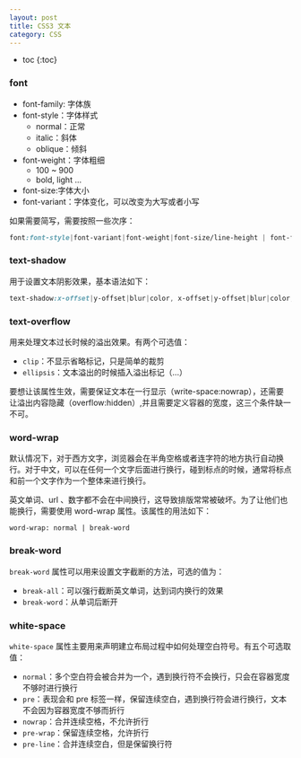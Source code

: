 ```yaml
---
layout: post
title: CSS3 文本
category: CSS
---
```


* toc
{:toc}

### font

+ font-family: 字体族
+ font-style：字体样式
  + normal：正常
  + italic：斜体
  + oblique：倾斜
+ font-weight：字体粗细
  + 100 ~ 900
  + bold, light ...
+ font-size:字体大小
+ font-variant：字体变化，可以改变为大写或者小写

如果需要简写，需要按照一些次序：

```css
font:font-style|font-variant|font-weight|font-size/line-height | font-family
```

### text-shadow

用于设置文本阴影效果，基本语法如下：

```css
text-shadow:x-offset|y-offset|blur|color, x-offset|y-offset|blur|color, ...
```

### text-overflow

用来处理文本过长时候的溢出效果。有两个可选值：

+ `clip`：不显示省略标记，只是简单的裁剪
+ `ellipsis`：文本溢出的时候插入溢出标记（...）

要想让该属性生效，需要保证文本在一行显示（write-space:nowrap），还需要让溢出内容隐藏（overflow:hidden）,并且需要定义容器的宽度，这三个条件缺一不可。

### word-wrap

默认情况下，对于西方文字，浏览器会在半角空格或者连字符的地方执行自动换行。对于中文，可以在任何一个文字后面进行换行，碰到标点的时候，通常将标点和前一个文字作为一个整体来进行换行。

英文单词、url 、数字都不会在中间换行，这导致排版常常被破坏。为了让他们也能换行，需要使用 word-wrap 属性。该属性的用法如下：

`word-wrap: normal | break-word`

### break-word

`break-word` 属性可以用来设置文字截断的方法，可选的值为：

+ `break-all`：可以强行截断英文单词，达到词内换行的效果
+ `break-word`：从单词后断开


### white-space

`white-space` 属性主要用来声明建立布局过程中如何处理空白符号。有五个可选取值：

+ `normal`：多个空白符会被合并为一个，遇到换行符不会换行，只会在容器宽度不够时进行换行
+ `pre`：表现会和 pre 标签一样，保留连续空白，遇到换行符会进行换行，文本不会因为容器宽度不够而折行
+ `nowrap`：合并连续空格，不允许折行
+ `pre-wrap`：保留连续空格，允许折行
+ `pre-line`：合并连续空白，但是保留换行符

